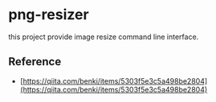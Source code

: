 # png-resizer

this project provide image resize command line interface.


## Reference

- [https://qiita.com/benki/items/5303f5e3c5a498be2804](https://qiita.com/benki/items/5303f5e3c5a498be2804)
